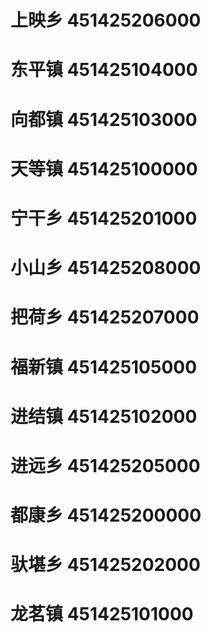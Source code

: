 # 上映乡 451425206000
# 东平镇 451425104000
# 向都镇 451425103000
# 天等镇 451425100000
# 宁干乡 451425201000
# 小山乡 451425208000
# 把荷乡 451425207000
# 福新镇 451425105000
# 进结镇 451425102000
# 进远乡 451425205000
# 都康乡 451425200000
# 驮堪乡 451425202000
# 龙茗镇 451425101000
